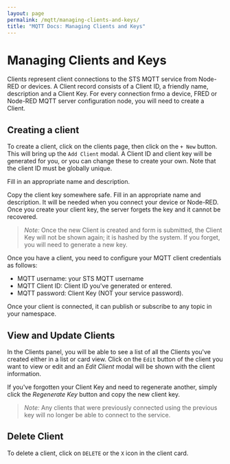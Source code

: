 ```yaml
---
layout: page
permalink: /mqtt/managing-clients-and-keys/
title: "MQTT Docs: Managing Clients and Keys"
---
```


# Managing Clients and Keys

Clients represent client connections to the STS MQTT service from Node-RED or devices.  A Client record consists of a Client ID, a friendly name, description and a Client Key.  For every connection frmo a device, FRED or Node-RED MQTT server configuration node, you will need to create a Client.

## Creating a client

To create a client, click on the clients page, then click on the `+ New` button.  This will bring up the `Add Client` modal.  A Client ID and client key will be generated for you, or you can change these to create your own.  Note that the client ID must be globally unique.

Fill in an appropriate name and description. 

Copy the client key somewhere safe.  Fill in an appropriate name and description.  It will be needed when you connect your device or Node-RED.  Once you create your client key, the server forgets the key and it cannot be recovered.

>*Note:* Once the new Client is created and form is submitted, the Client Key will not be shown again; it is hashed by the system.  If you forget, you will need to generate a new key.

Once you have a client, you need to configure your MQTT client credentials as follows:

* MQTT username: your STS MQTT username
* MQTT Client ID: Client ID you've generated or entered.
* MQTT password: Client Key (NOT your service password).

Once your client is connected, it can publish or subscribe to any topic in your namespace.

## View and Update Clients

In the Clients panel, you will be able to see a list of all the Clients you've created either in a list or card view.  Click on the `Edit` button of the client you want to view or edit and an *Edit Client* modal will be shown with the client information.

If you've forgotten your Client Key and need to regenerate another, simply click the *Regenerate Key* button and copy the new client key.

>*Note:* Any clients that were previously connected using the previous key will no longer be able to connect to the service.

## Delete Client  

To delete a client, click on `DELETE` or the `X` icon in the client card.
